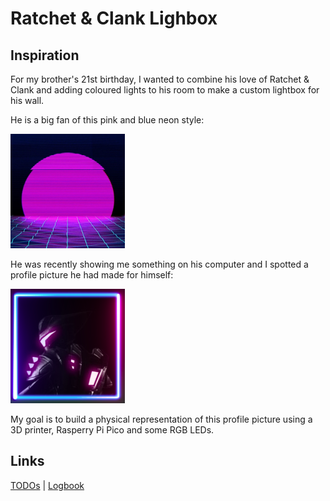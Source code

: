 # Ratchet & Clank Lighbox

## Inspiration

For my brother's 21st birthday, I wanted to combine his love of Ratchet & Clank and adding coloured lights to his room to make a custom lightbox for his wall.

He is a big fan of this pink and blue neon style:

<img src="images/01_neon.jpg" height=183>

He was recently showing me something on his computer and I spotted a profile picture he had made for himself:

![Profile picture](images/02_reference.png)

My goal is to build a physical representation of this profile picture using a 3D printer, Rasperry Pi Pico and some RGB LEDs.

## Links

[TODOs](TODO.md) | [Logbook](logbook/logbook.md)
